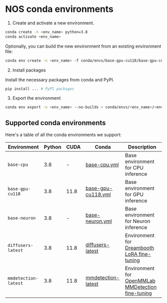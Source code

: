 # NOS conda environments

1. Create and activate a new environment.

```bash
conda create -n <env_name> python=3.8
conda activate <env_name>
```

Optionally, you can build the new environment from an existing environment file:
```bash
conda env create -n <env_name> -f conda/envs/base-gpu-cu118/base-gpu-cu118.yml
```

2. Install packages

Install the necessary packages from conda and PyPI.

```bash
pip install ... # PyPI packages
```

3. Export the environment

```bash
conda env export -n <env_name> --no-builds > conda/envs/<env_name>/<env_name>.yml
```


## Supported conda environments

Here's a table of all the conda environments we support:

| Environment | Python | CUDA | Conda | Description |
| ----------- | ------ | ---- | ----- | ----------- |
| `base-cpu` | 3.8 | - | [base-cpu.yml](conda/envs/base-cpu/base-cpu.yml) | Base environment for CPU inference |
| `base-gpu-cu118` | 3.8 | 11.8 | [base-gpu-cu118.yml](conda/envs/base-gpu-cu118/base-gpu-cu118.yml) | Base environment for GPU inference |
| `base-neuron` | 3.8 | - | [base-neuron.yml](conda/envs/base-neuron/base-neuron.yml) | Base environment for Neuron inference |
| `diffusers-latest` | 3.8 | 11.8 | [diffusers-latest](nos/server/train/dreambooth/config.py) | Environment for [Dreambooth LoRA fine-tuning](https://github.com/autonomi-ai/nos/blob/main/nos/models/dreambooth/dreambooth.py#L138) |
| `mmdetection-latest` | 3.8 | 11.8 | [mmdetection-latest](nos/server/train/config.py) | Environment for [OpenMMLab MMDetection fine-tuning](nos/server/train/config.py) |
